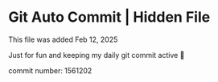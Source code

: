 # Git Auto Commit | Hidden File

This file was added Feb 12, 2025

Just for fun and keeping my daily git commit active 🤪

commit number: 1561202
